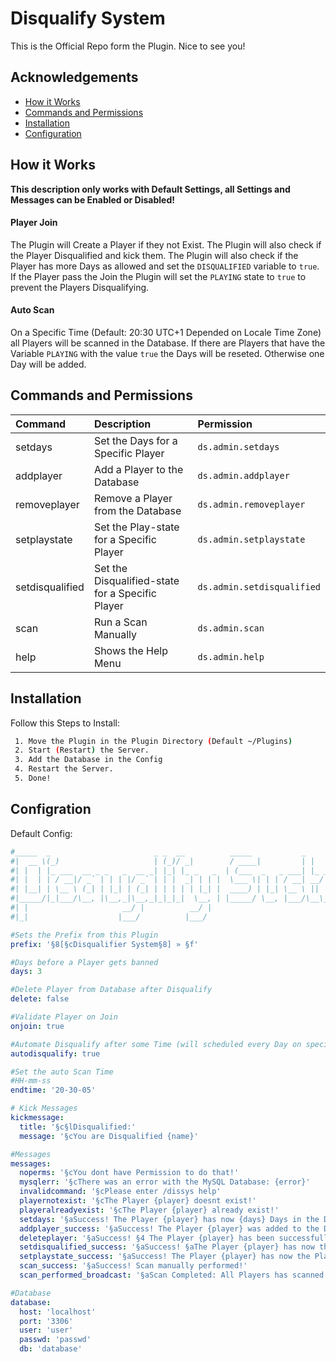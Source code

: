 
# Disqualify System
This is the Official Repo form the Plugin.
Nice to see you!

## Acknowledgements

- [How it Works](https://github.com/creperozelot/DisqualifySystem#how-it-works)
- [Commands and Permissions](https://github.com/creperozelot/DisqualifySystem#commands-and-permissions)
 - [Installation](https://github.com/creperozelot/DisqualifySystem#installation)
 - [Configuration](https://github.com/creperozelot/DisqualifySystem#configration)
 


## How it Works
**This description only works with Default Settings, all Settings and Messages can be Enabled or Disabled!**

#### Player Join
The Plugin will Create a Player if they not Exist.
The Plugin will also check if the Player Disqualified and kick them.
The Plugin will also check if the Player has more Days as allowed and set the `DISQUALIFIED` variable to `true`.
If the Player pass the Join the Plugin will set the `PLAYING` state to `true` to prevent the Players Disqualifying.

#### Auto Scan
On a Specific Time (Default: 20:30 UTC+1 Depended on Locale Time Zone) all Players will be scanned in the Database. If there are Players that have the Variable `PLAYING` with the value `true` the Days will be reseted. Otherwise one Day will be added.
## Commands and Permissions



| Command | Description     | Permission                |
| :-------- | :------- | :------------------------- | 
| setdays | Set the Days for a Specific Player | `ds.admin.setdays` | 
| addplayer | Add a Player to the Database| `ds.admin.addplayer`|
| removeplayer | Remove a Player from the Database| `ds.admin.removeplayer`|
| setplaystate | Set the Play-state for a Specific Player| `ds.admin.setplaystate`|
| setdisqualified | Set the Disqualified-state for a Specific Player| `ds.admin.setdisqualified`|
| scan | Run a Scan Manually| `ds.admin.scan`|
| help | Shows the Help Menu| `ds.admin.help`|


## Installation

Follow this Steps to Install:

```bash
 1. Move the Plugin in the Plugin Directory (Default ~/Plugins)
 2. Start (Restart) the Server.
 3. Add the Database in the Config
 4. Restart the Server.
 5. Done!
```
    
## Configration

Default Config:
```YAML
#_____  _                       _ _  __          _____           _
#|  __ \(_)                     | (_)/ _|        / ____|         | |
#| |  | |_ ___  __ _ _   _  __ _| |_| |_ _   _  | (___  _   _ ___| |_ ___ _ __ ___
#| |  | | / __|/ _` | | | |/ _` | | |  _| | | |  \___ \| | | / __| __/ _ \ '_ ` _ \
#| |__| | \__ \ (_| | |_| | (_| | | | | | |_| |  ____) | |_| \__ \ ||  __/ | | | | |
#|_____/|_|___/\__, |\__,_|\__,_|_|_|_|  \__, | |_____/ \__, |___/\__\___|_| |_| |_|
#| |                     __/ |          __/ |
#|_|                    |___/          |___/

#Sets the Prefix from this Plugin
prefix: '§8[§cDisqualifier System§8] » §f'

#Days before a Player gets banned
days: 3

#Delete Player from Database after Disqualify
delete: false

#Validate Player on Join
onjoin: true

#Automate Disqualify after some Time (will scheduled every Day on specific time))
autodisqualify: true

#Set the auto Scan Time
#HH-mm-ss
endtime: '20-30-05'

# Kick Messages
kickmessage:
  title: '§c§lDisqualified:'
  message: '§cYou are Disqualified {name}'

#Messages
messages:
  noperms: '§cYou dont have Permission to do that!'
  mysqlerr: '§cThere was an error with the MySQL Database: {error}'
  invalidcommand: '§cPlease enter /dissys help'
  playernotexist: '§cThe Player {player} doesnt exist!'
  playeralreadyexist: '§cThe Player {player} already exist!'
  setdays: '§aSuccess! The Player {player} has now {days} Days in the Database!'
  addplayer_success: '§aSuccess! The Player {player} was added to the Database'
  deleteplayer: '§aSuccess! §4 The Player {player} has been successfully deleted!'
  setdisqualified_success: '§aSuccess! §aThe Player {player} has now the Value {state} in DISQUALIFIED!'
  setplaystate_success: '§aSuccess! The Player {player} has now the Playing State {state} in the Database!'
  scan_success: '§aSuccess! Scan manually performed!'
  scan_performed_broadcast: '§aScan Completed: All Players has scanned for Offline Days and Disqualified!'

#Database
database:
  host: 'localhost'
  port: '3306'
  user: 'user'
  passwd: 'passwd'
  db: 'database'
```
